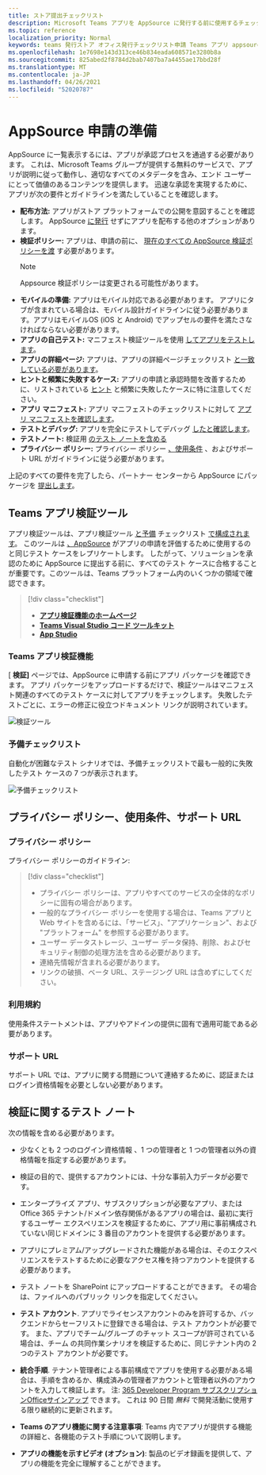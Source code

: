 ```yaml
---
title: ストア提出チェックリスト
description: Microsoft Teams アプリを AppSource に発行する前に使用するチェックリスト
ms.topic: reference
localization_priority: Normal
keywords: teams 発行ストア オフィス発行チェックリスト申請 Teams アプリ appsource 検証
ms.openlocfilehash: 1e7698e143d313ce46b834eada608571e3280b8a
ms.sourcegitcommit: 825abed2f8784d2bab7407ba7a4455ae17bbd28f
ms.translationtype: MT
ms.contentlocale: ja-JP
ms.lasthandoff: 04/26/2021
ms.locfileid: "52020787"
---
```

# <a name="prepare-for-appsource-submission"></a>AppSource 申請の準備  

AppSource に一覧表示するには、アプリが承認プロセスを通過する必要があります。 これは、Microsoft Teams グループが提供する無料のサービスで、アプリが説明に従って動作し、適切なすべてのメタデータを含み、エンド ユーザーにとって価値のあるコンテンツを提供します。 迅速な承認を実現するために、アプリが次の要件とガイドラインを満たしていることを確認します。

* **配布方法:** アプリがストア プラットフォームでの公開を意図することを確認します。 AppSource [に発行](../../overview.md) せずにアプリを配布する他のオプションがあります。
* **検証ポリシー:** アプリは、申請の前に、 [現在のすべての AppSource 検証ポリシーを渡](https://docs.microsoft.com/legal/marketplace/certification-policies#1140-teams) す必要があります。 
  > [!NOTE] 
  > Appsource 検証ポリシーは変更される可能性があります。
* **モバイルの準備:** アプリはモバイル対応である必要があります。 アプリにタブが含まれている場合は、モバイル設計[](~/tabs/design/tabs-mobile.md)ガイドラインに従う必要があります。アプリはモバイル[](~/concepts/deploy-and-publish/appsource/prepare/frequently-failed-cases.md#-mobile-responsiveness-no-direct-upsell-or-payment)OS (iOS と Android) でアップセルの要件を満たさなければならない必要があります。
* **アプリの自己テスト:** マニフェスト検証ツールを使用 [してアプリをテストします](#teams-app-validation-tool)。
* **アプリの詳細ページ:** アプリは、アプリの詳細ページチェックリスト  [と一致している必要があります](detail-page-checklist.md)。
* **ヒントと頻繁に失敗するケース:** アプリの申請と承認時間を改善するために、リストされている [ヒント](frequently-failed-cases.md)  と頻繁に失敗したケースに特に注意してください。
* **アプリ マニフェスト:** アプリ マニフェストのチェックリストに対して [アプリ マニフェストを確認します](app-manifest-checklist.md)。
* **テストとデバッグ:** アプリを完全にテストしてデバッグ [したと確認します](../../../build-and-test/debug.md)。
* **テストノート:** 検証用 [のテスト ノートを含める](#test-notes-for-validation)
* **プライバシー ポリシー:** プライバシー ポリシー [、使用条件](#privacy-policy-terms-of-use-and-support-urls) 、およびサポート URL がガイドラインに従う必要があります。

上記のすべての要件を完了したら、パートナー センターから AppSource にパッケージを [提出します](/office/dev/store/use-partner-center-to-submit-to-appsource)。

## <a name="teams-app-validation-tool"></a>Teams アプリ検証ツール

アプリ検証ツールは、アプリ検証ツール [と予備](#teams-app-validator) チェックリスト [で構成されます](#preliminary-checklist)。 このツールは [、AppSource](/office/dev/store/submit-to-appsource-via-partner-center) がアプリの申請を評価するために使用するのと同じテスト ケースをレプリケートします。 したがって、ソリューションを承認のために AppSource に提出する前に、すべてのテスト ケースに合格することが重要です。このツールは、Teams プラットフォーム内のいくつかの領域で確認できます。

> [!div class="checklist"]
>
> * [**アプリ検証機能のホームページ**](https://dev.teams.microsoft.com/appvalidation.html)
> * [**Teams Visual Studio コード ツールキット**](/toolkit/visual-studio-code-overview.md)
> * [**App Studio**](../../../build-and-test/app-studio-overview.md)

### <a name="teams-app-validator"></a>Teams アプリ検証機能

[ **検証]** ページでは、AppSource に申請する前にアプリ パッケージを確認できます。 アプリ パッケージをアップロードするだけで、検証ツールはマニフェスト関連のすべてのテスト ケースに対してアプリをチェックします。 失敗したテストごとに、エラーの修正に役立つドキュメント リンクが説明されています。

![検証ツール](../../../../assets/images/validation-tool/validator.png)

### <a name="preliminary-checklist"></a>予備チェックリスト

自動化が困難なテスト シナリオでは、予備チェックリストで最も一般的に失敗したテスト ケースの 7 つが表示されます。

![予備チェックリスト](../../../../assets/images/validation-tool/preliminary-checklist.png)

## <a name="privacy-policy-terms-of-use-and-support-urls"></a>プライバシー ポリシー、使用条件、サポート URL

### <a name="privacy-policy"></a>プライバシー ポリシー

プライバシー ポリシーのガイドライン:

> [!div class="checklist"]
>
> * プライバシー ポリシーは、アプリやすべてのサービスの全体的なポリシーに固有の場合があります。
> * 一般的なプライバシー ポリシーを使用する場合は、Teams アプリと Web サイトを含めるには、「サービス」、"アプリケーション"、および "プラットフォーム" を参照する必要があります。
> * ユーザー データストレージ、ユーザー データ保持、削除、およびセキュリティ制御の処理方法を含める必要があります。
> * 連絡先情報が含まれる必要があります。
> * リンクの破損、ベータ URL、ステージング URL は含めずにしてください。

### <a name="terms-of-use"></a>利用規約

使用条件ステートメントは、アプリやアドインの提供に固有で適用可能である必要があります。

### <a name="support-urls"></a>サポート URL

サポート URL では、アプリに関する問題について連絡するために、認証またはログイン資格情報を必要としない必要があります。

## <a name="test-notes-for-validation"></a>検証に関するテスト ノート

次の情報を含める必要があります。

* 少なくとも 2 つのログイン資格情報 、1 つの管理者と 1 つの管理者以外の資格情報を指定する必要があります。

* 検証の目的で、提供するアカウントには、十分な事前入力データが必要です。

* エンタープライズ アプリ、サブスクリプションが必要なアプリ、または Office 365 テナント/ドメイン依存関係があるアプリの場合は、最初に実行するユーザー エクスペリエンスを検証するために、アプリ用に事前構成されていない同じドメインに 3 番目のアカウントを提供する必要があります。

* アプリにプレミアム/アップグレードされた機能がある場合は、そのエクスペリエンスをテストするために必要なアクセス権を持つアカウントを提供する必要があります。

* テスト ノートを SharePoint にアップロードすることができます。 その場合は、ファイルへのパブリック リンクを指定してください。

* **テスト アカウント**. アプリでライセンスアカウントのみを許可するか、バックエンドからセーフリストに登録できる場合は、テスト アカウントが必要です。 また、アプリでチーム/グループ のチャット スコープが許可されている場合は、チーム の共同作業シナリオを検証するために、同じテナント内の 2 つのテスト アカウントが必要です。

* **統合手順**. テナント管理者による事前構成でアプリを使用する必要がある場合は、手順を含めるか、構成済みの管理者アカウントと管理者以外のアカウントを入力して検証します。 注: [365 Developer Program サブスクリプションOfficeサインアップ](https://developer.microsoft.com/microsoft-365/dev-program) できます。 これは 90 日間 *無料* で開発活動に使用する限り継続的に更新されます。

* **Teams のアプリ機能に関する注意事項**: Teams 内でアプリが提供する機能の詳細と、各機能のテスト手順について説明します。

* **アプリの機能を示すビデオ (オプション)**: 製品のビデオ録画を提供して、アプリの機能を完全に理解することができます。
